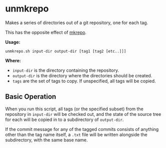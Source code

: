 # unmkrepo

Makes a series of directories out of a git repository, one for each tag.

This has the opposite effect of
[mkrepo](https://github.com/cwilper/mkrepo/blob/master/README.md).

**Usage:**

    unmkrepo.sh input-dir output-dir [tag1 [tag2 [etc..]]]

**Where:**

* ```input-dir``` is the directory containing the repository.
* ```output-dir``` is the directory where the directories should be created.
* ```tags``` are the set of tags to copy. If unspecified, all tags will
  be copied.

## Basic Operation

When you run this script, all tags (or the specified subset) from the
repository in ```input-dir``` will be checked out, and the state of the
source tree for each will be copied in to a subdirectory of ```output-dir```.

If the commit message for any of the tagged commits consists of anything
other than the tag name itself, a ```.txt``` file will be written alongside
the subdirectory, with the same base name.
